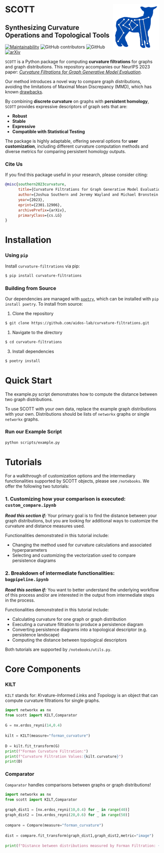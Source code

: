 # SCOTT <img src="docs/source/_static/scott_logo.png" alt="SCOTT logo"  style="float: right; width: 150px; height: 150px; margin-left: 10px;"> 

## **S**ynthesizing **C**urvature **O**perations and **T**opological **T**ools 



[![Maintainability](https://api.codeclimate.com/v1/badges/875f73368ad03e6cd94e/maintainability)](https://codeclimate.com/github/aidos-lab/curvature-filtrations/maintainability) ![GitHub contributors](https://img.shields.io/github/contributors/aidos-lab/CFGGME) ![GitHub](https://img.shields.io/github/license/aidos-lab/CFGGME) [![arXiv](https://img.shields.io/badge/arXiv-2301.12906-b31b1b.svg)](https://arxiv.org/abs/2301.12906)

`SCOTT` is a Python package for computing **curvature filtrations** for graphs and graph distributions. This repository accompanies our NeurIPS 2023 paper: [_Curvature Filtrations for Graph Generative Model Evaluation_](https://arxiv.org/abs/2301.12906).

Our method introduces a novel way to compare graph distributions, avoiding the limitations of Maximal Mean Discrepancy (MMD), which has known [drawbacks](https://arxiv.org/abs/2106.01098).

By combining **discrete curvature** on graphs with **persistent homology**, `SCOTT` provides expressive descriptors of graph sets that are:

- **Robust**
- **Stable**
- **Expressive**
- **Compatible with Statistical Testing**

The package is highly adaptable, offering several options for **user customization**, including different curvature computation methods and diverse metrics for comparing persistent homology outputs.

### **Cite Us**

If you find this package useful in your research, please consider citing:

```bibtex
@misc{southern2023curvature,
      title={Curvature Filtrations for Graph Generative Model Evaluation},
      author={Joshua Southern and Jeremy Wayland and Michael Bronstein and Bastian Rieck},
      year={2023},
      eprint={2301.12906},
      archivePrefix={arXiv},
      primaryClass={cs.LG}
}
```

# Installation

### Using `pip`

Install `curvature-filtrations` via pip:

```bash
$ pip install curvature-filtrations
```

### Building from Source

Our dependencies are managed with [`poetry`](https://python-poetry.org), which can be installed with `pip install poetry`. To install from source:

1. Clone the repository

```bash
$ git clone https://github.com/aidos-lab/curvature-filtrations.git
```

1. Navigate to the directory

```bash
$ cd curvature-filtrations
```

3. Install dependencies

```bash
$ poetry install
```

# Quick Start

The example.py script demonstrates how to compute the distance between two graph distributions.

To use SCOTT with your own data, replace the example graph distributions with your own. Distributions should be lists of `networkx` graphs or single `networkx` graphs.

### Run our Example Script

```bash
python scripts/example.py
```

# Tutorials

For a walkthrough of customization options and the intermediary functionalities supported by SCOTT objects, please see `/notebooks`. We offer the following two tutorials:

### 1. **Customizing how your comparison is executed:** `custom_compare.ipynb`

**_Read this section if:_** Your primary goal is to find the distance between your graph distributions, but you are looking for additional ways to customize the curvature and distance measures used.

Functionalities demonstrated in this tutorial include:
- Changing the method used for curvature calculations and associated hyperparameters
- Selecting and customizing the vectorization used to compare persistence diagrams

### 2. **Breakdown of intermediate functionalities:** `bagpipeline.ipynb`

**_Read this section if:_** You want to better understand the underlying workflow of this process and/or are interested in the output from intermediate steps in the process.

Functionalities demonstrated in this tutorial include:
- Calculating curvature for one graph or graph distribution
- Executing a curvature filtration to produce a persistence diagram
- Converting persistence diagrams into a topological descriptor (e.g. persistence landscape)
- Computing the distance between topological descriptors

Both tutorials are supported by `/notebooks/utils.py`.

# Core Components

### KILT

`KILT` stands for: *K*rvature-*I*nformed *L*inks and *T*opology is an object that can compute curvature filtrations for single graphs.

```python
import networkx as nx
from scott import KILT,Comparator

G = nx.erdos_reyni(14,0.4)

kilt = KILT(measure="forman_curvature")

D = kilt.fit_transform(G)
print(f"Forman Curvature Filtration:")
print(f"Curvature Filtration Values:{kilt.curvature}")
print(D)
```

### Comparator

`Comparator` handles comparisons between graphs or graph distributions!

```python
import networkx as nx
from scott import KILT,Comparator

graph_dist1 = [nx.erdos_reyni(10,0.4) for _ in range(40)]
graph_dist2 = [nx.erdos_reyni(20,0.6) for _ in range(50)]

compare = Compare(measure="forman_curvature")

dist = compare.fit_transform(graph_dist1,graph_dist2,metric="image")

print(f"Distance between distributions measured by Forman Filtration: {dist}")
```
